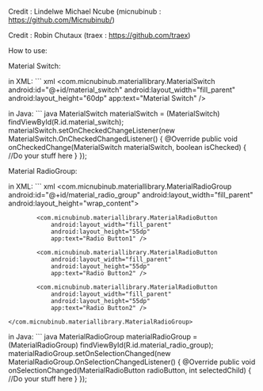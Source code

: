 Credit : Lindelwe Michael Ncube (micnubinub : https://github.com/Micnubinub/)

Credit : Robin Chutaux (traex : https://github.com/traex)

How to use:

Material Switch:

  in XML:
    ``` xml
    <com.micnubinub.materiallibrary.MaterialSwitch
        android:id="@+id/material_switch"
        android:layout_width="fill_parent"
        android:layout_height="60dp"
        app:text="Material Switch" />

  in Java:
    ``` java
    MaterialSwitch materialSwitch = (MaterialSwitch) findViewById(R.id.material_switch);
    materialSwitch.setOnCheckedChangeListener(new MaterialSwitch.OnCheckedChangedListener() {
        @Override
        public void onCheckedChange(MaterialSwitch materialSwitch, boolean isChecked) {
                //Do your stuff here
            }
        });


Material RadioGroup:

  in XML:
    ``` xml
    <com.micnubinub.materiallibrary.MaterialRadioGroup
            android:id="@+id/material_radio_group"
            android:layout_width="fill_parent"
            android:layout_height="wrap_content">

            <com.micnubinub.materiallibrary.MaterialRadioButton
                android:layout_width="fill_parent"
                android:layout_height="55dp"
                app:text="Radio Button1" />

            <com.micnubinub.materiallibrary.MaterialRadioButton
                android:layout_width="fill_parent"
                android:layout_height="55dp"
                app:text="Radio Button2" />

            <com.micnubinub.materiallibrary.MaterialRadioButton
                android:layout_width="fill_parent"
                android:layout_height="55dp"
                app:text="Radio Button2" />

    </com.micnubinub.materiallibrary.MaterialRadioGroup>

  in Java:
    ``` java
    MaterialRadioGroup materialRadioGroup = (MaterialRadioGroup) findViewById(R.id.material_radio_group);
            materialRadioGroup.setOnSelectionChanged(new MaterialRadioGroup.OnSelectionChangedListener() {
                @Override
                public void onSelectionChanged(MaterialRadioButton radioButton, int selectedChild) {
                    //Do your stuff here
                }
            });

